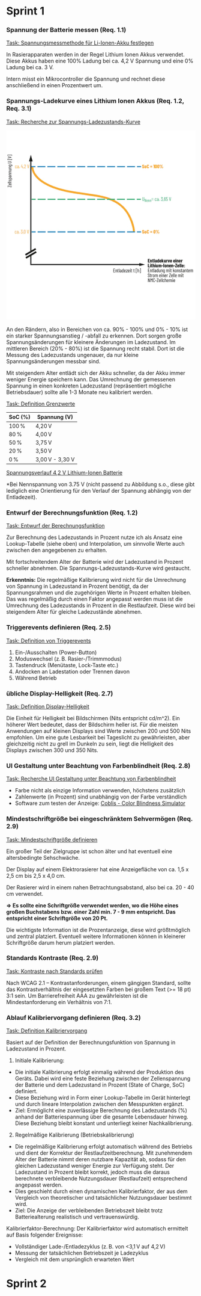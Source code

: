 # Sprint 1

### Spannung der Batterie messen (Req. 1.1)

[Task: Spannungsmessmethode für Li-Ionen-Akku festlegen](https://uniprojectslara.atlassian.net/browse/BAT-38)

In Rasierapparaten werden in der Regel Lithium Ionen Akkus verwendet. Diese Akkus haben eine 100% Ladung bei ca. 4,2 V Spannung und eine 0% Ladung bei ca. 3 V. 

Intern misst ein Mikrocontroller die Spannung und rechnet diese anschließend in einen Prozentwert um.

### Spannungs-Ladekurve eines Lithium Ionen Akkus (Req. 1.2, Req. 3.1)

[Task: Recherche zur Spannungs-Ladezustands-Kurve](https://uniprojectslara.atlassian.net/browse/BAT-47)

![Entladekurve Lithium-Ionen-Zelle](Nennspannung.webp)

An den Rändern, also in Bereichen von ca. 90% - 100% und 0% - 10% ist ein starker Spannungsanstieg / -abfall zu erkennen. Dort sorgen große Spannungsänderungen für kleinere Änderungen im Ladezustand. Im mittleren Bereich (20% - 80%) ist die Spannung recht stabil. Dort ist die Messung des Ladezustands ungenauer, da nur kleine Spannungsänderungen messbar sind. 

Mit steigendem Alter entlädt sich der Akku schneller, da der Akku immer weniger Energie speichern kann. Das Umrechnung der gemessenen Spannung in einen konkreten Ladezustand (repräsentiert mögliche Betriebsdauer) sollte alle 1-3 Monate neu kalibriert werden.

[Task: Definition Grenzwerte](https://uniprojectslara.atlassian.net/browse/BAT-87)

| SoC (%) | Spannung (V)    |
| ------- | --------------- |
| 100 %   | 4,20 V          |
| 80 %    | 4,00 V          |
| 50 %    | 3,75 V          |
| 20 %    | 3,50 V          |
| 0 %     | 3,00 V - 3,30 V |

[Spannungsverlauf 4,2 V Lithium-Ionen Batterie](https://batteryuniversity.com/article/bu-808-how-to-prolong-lithium-based-batteries)

*Bei Nennspannung von 3.75 V (nicht passend zu Abbildung s.o., diese gibt lediglich eine Orientierung für den Verlauf der Spannung abhängig von der Entladezeit).


### Entwurf der Berechnungsfunktion (Req. 1.2)

[Task: Entwurf der Berechnungsfunktion](https://uniprojectslara.atlassian.net/browse/BAT-48)

Zur Berechnung des Ladezustands in Prozent nutze ich als Ansatz eine Lookup-Tabelle (siehe oben) und Interpolation, um sinnvolle Werte auch zwischen den angegebenen zu erhalten. 

Mit fortschreitendem Alter der Batterie wird der Ladezustand in Prozent schneller abnehmen. Die Spannungs-Ladezustands-Kurve wird gestaucht. 

**Erkenntnis:** Die regelmäßige Kalibrierung wird nicht für die Umrechnung von Spannung in Ladezustand in Prozent benötigt, da der Spannungsrahmen und die zugehörigen Werte in Prozent erhalten bleiben. Das was regelmäßig durch einen Faktor angepasst werden muss ist die Umrechnung des Ladezustands in Prozent in die Restlaufzeit. Diese wird bei steigendem Alter für gleiche Ladezustände abnehmen.

### Triggerevents definieren (Req. 2.5)

[Task: Definition von Triggerevents](https://uniprojectslara.atlassian.net/browse/BAT-73)

1. Ein-/Ausschalten (Power-Button)
2. Moduswechsel (z. B. Rasier-/Trimmmodus)
3. Tastendruck (Menütaste, Lock-Taste etc.)
4. Andocken an Ladestation oder Trennen davon
5. Während Betrieb

### übliche Display-Helligkeit (Req. 2.7)

[Task: Definition Display-Helligkeit](https://uniprojectslara.atlassian.net/browse/BAT-79)

Die Einheit für Helligkeit bei Bildschirmen (Nits entspricht cd/m^2). Ein höherer Wert bedeutet, dass der Bildschirm heller ist. Für die meisten Anwendungen auf kleinen Displays sind Werte zwischen 200 und 500 Nits empfohlen. Um eine gute Lesbarkeit bei Tageslicht zu gewährleisten, aber gleichzeitig nicht zu grell im Dunkeln zu sein, liegt die Helligkeit des Displays zwischen 300 und 350 Nits.

### UI Gestaltung unter Beachtung von Farbenblindheit (Req. 2.8)

[Task: Recherche UI Gestaltung unter Beachtung von Farbenblindheit](https://uniprojectslara.atlassian.net/browse/BAT-82)

- Farbe nicht als einzige Information verwenden, höchstens zusätzlich
- Zahlenwerte (in Prozent) sind unabhängig von der Farbe verständlich
- Software zum testen der Anzeige: [Coblis - Color Blindness Simulator](https://www.color-blindness.com/coblis-color-blindness-simulator/)

### Mindestschriftgröße bei eingeschränktem Sehvermögen (Req. 2.9)

[Task: Mindestschriftgröße definieren](https://uniprojectslara.atlassian.net/browse/BAT-83)

Ein großer Teil der Zielgruppe ist schon älter und hat eventuell eine altersbedingte Sehschwäche. 

Der Display auf einem Elektrorasierer hat eine Anzeigefläche von ca. 1,5 x 2,5 cm bis 2,5 x 4,0 cm.

Der Rasierer wird in einem nahen Betrachtungsabstand, also bei ca. 20 - 40 cm verwendet. 

**=> Es sollte eine Schriftgröße verwendet werden, wo die Höhe eines großen Buchstabens bzw. einer Zahl min. 7 - 9 mm entspricht. Das entspricht einer Schriftgröße von 20 Pt.**

Die wichtigste Information ist die Prozentanzeige, diese wird größtmöglich und zentral platziert. Eventuell weitere Informationen können in kleinerer Schriftgröße darum herum platziert werden. 

### Standards Kontraste (Req. 2.9)

[Task: Kontraste nach Standards prüfen](https://uniprojectslara.atlassian.net/browse/BAT-84)

Nach WCAG 2.1 – Kontrastanforderungen, einem gängigen Standard, sollte das Kontrastverhältnis der eingesetzten Farben bei großem Text (>= 18 pt) 3:1 sein. Um Barrierefreiheit AAA zu gewährleisten ist die Mindestanforderung ein Verhältnis von 7:1.

### Ablauf Kalibriervorgang definieren (Req. 3.2)

[Task: Definition Kalibriervorgang](https://uniprojectslara.atlassian.net/browse/BAT-93)

Basiert auf der Definition der Berechnungsfunktion von Spannung in Ladezustand in Prozent. 

1. Initiale Kalibrierung: 
- Die initiale Kalibrierung erfolgt einmalig während der Produktion des Geräts. Dabei wird eine feste Beziehung zwischen der Zellenspannung der Batterie und dem Ladezustand in Prozent (State of Charge, SoC) definiert.
- Diese Beziehung wird in Form einer Lookup-Tabelle im Gerät hinterlegt und durch lineare Interpolation zwischen den Messpunkten ergänzt.
- Ziel: Ermöglicht eine zuverlässige Berechnung des Ladezustands (%) anhand der Batteriespannung über die gesamte Lebensdauer hinweg. Diese Beziehung bleibt konstant und unterliegt keiner Nachkalibrierung.

2. Regelmäßige Kalibrierung (Betriebskalibrierung)
- Die regelmäßige Kalibrierung erfolgt automatisch während des Betriebs und dient der Korrektur der Restlaufzeitberechnung. Mit zunehmendem Alter der Batterie nimmt deren nutzbare Kapazität ab, sodass für den gleichen Ladezustand weniger Energie zur Verfügung steht. Der Ladezustand in Prozent bleibt korrekt, jedoch muss die daraus berechnete verbleibende Nutzungsdauer (Restlaufzeit) entsprechend angepasst werden.
- Dies geschieht durch einen dynamischen Kalibrierfaktor, der aus dem Vergleich von theoretischer und tatsächlicher Nutzungsdauer bestimmt wird.
- Ziel: Die Anzeige der verbleibenden Betriebszeit bleibt trotz Batteriealterung realistisch und vertrauenswürdig.

Kalibrierfaktor-Berechnung:
Der Kalibrierfaktor wird automatisch ermittelt auf Basis folgender Ereignisse:

- Vollständiger Lade-/Entladezyklus (z. B. von <3,1 V auf 4,2 V)
- Messung der tatsächlichen Betriebszeit je Ladezyklus
- Vergleich mit dem ursprünglich erwarteten Wert


# Sprint 2

